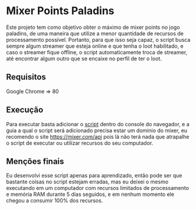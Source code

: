# Mixer Points Paladins
Este projeto tem como objetivo obter o máximo de mixer points no jogo paladins, de uma maneira que utilize a menor quantidade de recursos de processamento possível. Portanto, para que isso seja capaz, o script busca sempre algum streamer que esteja online e que tenha o loot habilitado, e caso o streamer fique offline, o script automaticamente troca de streamer, até encontrar algum outro que se encaixe no perfil de ter o loot.

## Requisitos
Google Chrome => 80

## Execução
Para executar basta adicionar o [script](https://raw.githubusercontent.com/Gabriel-Severo/MixerPointsPaladins/master/script.js) dentro do console do navegador, e a guia a qual o script será adicionado precisa estar um dominio do mixer, eu recomendo o site https://mixer.com/api pois lá não terá nada que atrapalhe o script de executar ou utilizar recursos do seu computador.

## Menções finais
Eu desenvolvi esse script apenas para aprendizado, então pode ser que bastante coisas no script estejam erradas, mas eu deixei o mesmo executando em um computador com recursos limitados de processamento e memória RAM durante 5 dias seguidos, e em nenhum momento ele chegou a consumir 100% dos recursos.